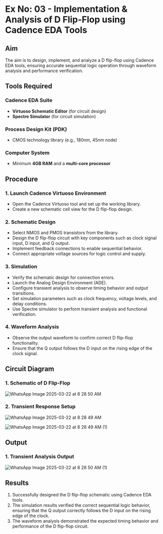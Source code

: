 # Ex No: 03 - Implementation & Analysis of D Flip-Flop using Cadence EDA Tools

## Aim
The aim is to design, implement, and analyze a D flip-flop using Cadence EDA tools, ensuring accurate sequential logic operation through waveform analysis and performance verification.

## Tools Required

### Cadence EDA Suite
- **Virtuoso Schematic Editor** (for circuit design)
- **Spectre Simulator** (for circuit simulation)

### Process Design Kit (PDK)
- CMOS technology library (e.g., 180nm, 45nm node)

### Computer System
- Minimum **4GB RAM** and a **multi-core processor**

## Procedure

### 1. Launch Cadence Virtuoso Environment
- Open the Cadence Virtuoso tool and set up the working library.
- Create a new schematic cell view for the D flip-flop design.

### 2. Schematic Design
- Select NMOS and PMOS transistors from the library.
- Design the D flip-flop circuit with key components such as clock signal input, D input, and Q output.
- Implement feedback connections to enable sequential behavior.
- Connect appropriate voltage sources for logic control and supply.

### 3. Simulation
- Verify the schematic design for connection errors.
- Launch the Analog Design Environment (ADE).
- Configure transient analysis to observe timing behavior and output transitions.
- Set simulation parameters such as clock frequency, voltage levels, and delay conditions.
- Use Spectre simulator to perform transient analysis and functional verification.

### 4. Waveform Analysis
- Observe the output waveform to confirm correct D flip-flop functionality.
- Ensure that the Q output follows the D input on the rising edge of the clock signal.

## Circuit Diagram

### 1. Schematic of D Flip-Flop
![WhatsApp Image 2025-03-22 at 8 28 50 AM](https://github.com/user-attachments/assets/4c17836e-5369-4e95-aa48-bd9b0b2f1aff)

### 2. Transient Response Setup
![WhatsApp Image 2025-03-22 at 8 28 49 AM](https://github.com/user-attachments/assets/1a50bef2-27b9-4115-b1f0-09f928d05a6a)



 ![WhatsApp Image 2025-03-22 at 8 28 49 AM (1)](https://github.com/user-attachments/assets/15bb9f38-d5de-458d-b1c9-c9b1f0ea6e27)


## Output

### 1. Transient Analysis Output
![WhatsApp Image 2025-03-22 at 8 28 50 AM (1)](https://github.com/user-attachments/assets/658aaf87-8112-400e-a8ea-b06b0147b881)

## Results
1. Successfully designed the D flip-flop schematic using Cadence EDA tools.
2. The simulation results verified the correct sequential logic behavior, ensuring that the Q output correctly follows the D input on the rising edge of the clock.
3. The waveform analysis demonstrated the expected timing behavior and performance of the D flip-flop circuit.
